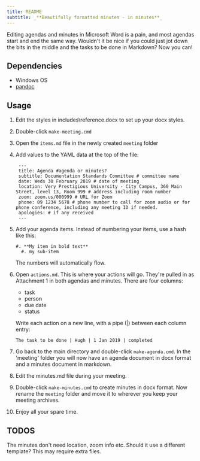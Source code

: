 ```yaml
---
title: README
subtitle: _**Beautifully formatted minutes - in minutes**_
---
```


Editing agendas and minutes in Microsoft Word is a pain, and most agendas start and end the same way. Wouldn't it be nice if you could just jot down the bits in the middle and the tasks to be done in Markdown? Now you can!

## Dependencies

* Windows OS
* [pandoc](https://github.com/jgm/pandoc)

## Usage

1. Edit the styles in includes\reference.docx to set up your docx styles.
   
2. Double-click `make-meeting.cmd`
   
3. Open the `items.md` file in the newly created `meeting` folder
   
4. Add values to the YAML data at the top of the file:

        ---
        title: Agenda #agenda or minutes?
        subtitle: Documentation Standards Committee # committee name
        date: Weds 30 February 2019 # date of meeting
        location: Very Prestigious University - City Campus, 360 Main Street, level 13, Room 999 # address including room number
        zoom: zoom.us/000999 # URL for Zoom
        phone: 09 1234 5678 # phone number to call for zoom audio or for phone conference, including any meeting ID if needed.
        apologies: # if any received
        ---

5. Add your agenda items. Instead of numbering your items, use a hash like this:

   ```
   #. **My item in bold text**  
     #. my sub-item
   ```

   The numbers will automatically flow.

6. Open `actions.md`. This is where your actions will go. They're pulled in as Attachment 1 in both agendas and minutes. There are four columns:
   * task
   * person
   * due date
   * status  
  
   Write each action on a new line, with a pipe (|) between each column entry:

   `The task to be done | Hugh | 1 Jan 2019 | completed`

7.  Go back to the main directory and double-click `make-agenda.cmd`. In the 'meeting' folder you will now have an agenda document in docx format and a minutes document in markdown.

8.  Edit the minutes.md file during your meeting.

9.  Double-click `make-minutes.cmd` to create minutes in docx format. Now rename the `meeting` folder and move it to wherever you keep your meeting archives.

10. Enjoy all your spare time.


## TODOS

The minutes don't need location, zoom info etc. Should it use a different template? This may require extra files.